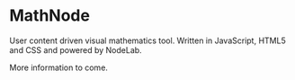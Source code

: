 # MathNode

User content driven visual mathematics tool. Written in JavaScript, HTML5 and CSS and powered by NodeLab.

More information to come.

